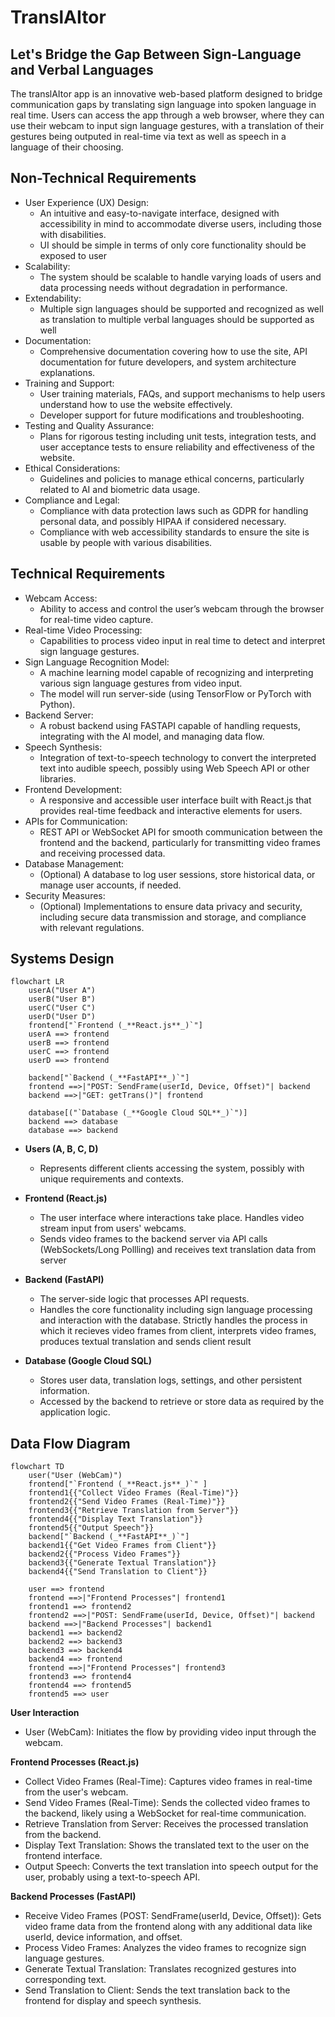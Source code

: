 # TranslAItor
## Let's Bridge the Gap Between Sign-Language and Verbal Languages

The translAItor app is an innovative web-based platform designed to bridge communication gaps by translating sign language into spoken language in real time. Users can access the app through a web browser, where they can use their webcam to input sign language gestures, with a translation of their gestures being outputed in real-time via text as well as speech in a language of their choosing.

## Non-Technical Requirements

- User Experience (UX) Design:
    - An intuitive and easy-to-navigate interface, designed with accessibility in mind to accommodate diverse users, including those with disabilities.
    - UI  should be simple in terms of only core functionality should be exposed to user
- Scalability:
    - The system should be scalable to handle varying loads of users and data processing needs without degradation in performance.
- Extendability:
    - Multiple sign languages should be supported and recognized as well as translation to multiple verbal languages should be supported as well
- Documentation:
    - Comprehensive documentation covering how to use the site, API documentation for future developers, and system architecture explanations.
- Training and Support:
    - User training materials, FAQs, and support mechanisms to help users understand how to use the website effectively.
    - Developer support for future modifications and troubleshooting.
- Testing and Quality Assurance:
    - Plans for rigorous testing including unit tests, integration tests, and user acceptance tests to ensure reliability and effectiveness of the website.
- Ethical Considerations:
    - Guidelines and policies to manage ethical concerns, particularly related to AI and biometric data usage.
- Compliance and Legal:
    - Compliance with data protection laws such as GDPR for handling personal data, and possibly HIPAA if considered necessary.
    - Compliance with web accessibility standards to ensure the site is usable by people with various disabilities.

## Technical Requirements

- Webcam Access:
    - Ability to access and control the user’s webcam through the browser for real-time video capture.
- Real-time Video Processing:
    - Capabilities to process video input in real time to detect and interpret sign language gestures.
- Sign Language Recognition Model:
    - A machine learning model capable of recognizing and interpreting various sign language gestures from video input.
    - The model will run server-side (using TensorFlow or PyTorch with Python).
- Backend Server:
    - A robust backend using FASTAPI capable of handling requests, integrating with the AI model, and managing data flow.
- Speech Synthesis:
    - Integration of text-to-speech technology to convert the interpreted text into audible speech, possibly using Web Speech API or other libraries.
- Frontend Development:
    - A responsive and accessible user interface built with React.js that provides real-time feedback and interactive elements for users.
- APIs for Communication:
    - REST API or WebSocket API for smooth communication between the frontend and the backend, particularly for transmitting video frames and receiving processed data.
- Database Management:
    - (Optional) A database to log user sessions, store historical data, or manage user accounts, if needed.
- Security Measures:
    - (Optional) Implementations to ensure data privacy and security, including secure data transmission and storage, and compliance with relevant regulations.

## Systems Design

```mermaid
flowchart LR
    userA("User A")
    userB("User B")
    userC("User C")
    userD("User D")
    frontend["`Frontend (_**React.js**_)`"]
    userA ==> frontend
    userB ==> frontend
    userC ==> frontend
    userD ==> frontend

    backend["`Backend (_**FastAPI**_)`"]
    frontend ==>|"POST: SendFrame(userId, Device, Offset)"| backend
    backend ==>|"GET: getTrans()"| frontend

    database[("`Database (_**Google Cloud SQL**_)`")]
    backend ==> database
    database ==> backend
```

- **Users (A, B, C, D)**
  - Represents different clients accessing the system, possibly with unique requirements and contexts.

- **Frontend (React.js)**
  - The user interface where interactions take place. Handles video stream input from users' webcams.
  - Sends video frames to the backend server via API calls (WebSockets/Long Pollling) and receives text translation data from server
- **Backend (FastAPI)**
  - The server-side logic that processes API requests.
  - Handles the core functionality including sign language processing and interaction with the database. Strictly handles the process in which it recieves video frames from client, interprets video frames, produces textual translation and sends client result

- **Database (Google Cloud SQL)**
  - Stores user data, translation logs, settings, and other persistent information.
  - Accessed by the backend to retrieve or store data as required by the application logic.


## Data Flow Diagram

```mermaid
flowchart TD
    user("User (WebCam)")
    frontend["`Frontend (_**React.js**_)`" ]
    frontend1{{"Collect Video Frames (Real-Time)"}}
    frontend2{{"Send Video Frames (Real-Time)"}}
    frontend3{{"Retrieve Translation from Server"}}
    frontend4{{"Display Text Translation"}}
    frontend5{{"Output Speech"}}
    backend["`Backend (_**FastAPI**_)`"]
    backend1{{"Get Video Frames from Client"}}
    backend2{{"Process Video Frames"}}
    backend3{{"Generate Textual Translation"}}
    backend4{{"Send Translation to Client"}}

    user ==> frontend
    frontend ==>|"Frontend Processes"| frontend1
    frontend1 ==> frontend2
    frontend2 ==>|"POST: SendFrame(userId, Device, Offset)"| backend
    backend ==>|"Backend Processes"| backend1
    backend1 ==> backend2
    backend2 ==> backend3
    backend3 ==> backend4
    backend4 ==> frontend
    frontend ==>|"Frontend Processes"| frontend3
    frontend3 ==> frontend4
    frontend4 ==> frontend5
    frontend5 ==> user
```

**User Interaction**
- User (WebCam): Initiates the flow by providing video input through the webcam.

**Frontend Processes (React.js)**
- Collect Video Frames (Real-Time): Captures video frames in real-time from the user's webcam.
- Send Video Frames (Real-Time): Sends the collected video frames to the backend, likely using a WebSocket for real-time communication.
- Retrieve Translation from Server: Receives the processed translation from the backend.
- Display Text Translation: Shows the translated text to the user on the frontend interface.
- Output Speech: Converts the text translation into speech output for the user, probably using a text-to-speech API.

**Backend Processes (FastAPI)**
- Receive Video Frames (POST: SendFrame(userId, Device, Offset)): Gets video frame data from the frontend along with any additional data like userId, device information, and offset.
- Process Video Frames: Analyzes the video frames to recognize sign language gestures.
- Generate Textual Translation: Translates recognized gestures into corresponding text.
- Send Translation to Client: Sends the text translation back to the frontend for display and speech synthesis.
